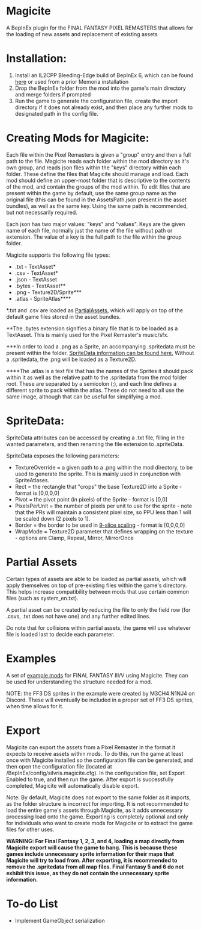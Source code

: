 # Magicite
A BepInEx plugin for the FINAL FANTASY PIXEL REMASTERS that allows for the loading of new assets and replacement of existing assets

# Installation:
1. Install an IL2CPP Bleeding-Edge build of BepInEx 6, which can be found [here](https://builds.bepis.io/projects/bepinex_be) or used from a prior Memoria installation
2. Drop the BepInEx folder from the mod into the game's main directory and merge folders if prompted
3. Run the game to generate the configuration file, create the import directory if it does not already exist, and then place any further mods to designated path in the config file.

# Creating Mods for Magicite:
Each file within the Pixel Remasters is given a "group" entry and then a full path to the file. 
Magicite reads each folder within the mod directory as it's own group, and reads json files within the "keys" directory within each folder. 
These define the files that Magicite should manage and load. 
Each mod should define an upper-most folder that is descriptive to the contents of the mod, and contain the groups of the mod within.
To edit files that are present within the game by default, use the same group name as the original file (this can be found in the AssetsPath.json present in the asset bundles), as well as the same key. 
Using the same path is recommended, but not necessarily required.

Each json has two major values: "keys" and "values". 
Keys are the given name of each file, normally just the name of the file without path or extension. 
The value of a key is the full path to the file within the group folder.

Magicite supports the following file types:
* .txt - TextAsset\*
* .csv - TextAsset\*
* .json - TextAsset
* .bytes - TextAsset\*\*
* .png - Texture2D/Sprite\*\*\*
* .atlas - SpriteAtlas\*\*\*\*

\*.txt and .csv are loaded as [PartialAssets](#Partial-Assets), which will apply on top of the default game files stored in the asset bundles.

\*\*The .bytes extension signifies a binary file that is to be loaded as a TextAsset. This is mainly used for the Pixel Remaster's music/sfx.

\*\*\*In order to load a .png as a Sprite, an accompanying .spritedata must be present within the folder. [SpriteData information can be found here.](#SpriteData)
Without a .spritedata, the .png will be loaded as a Texture2D.

\*\*\*\*The .atlas is a text file that has the names of the Sprites it should pack within it as well as the relative path to the .spritedata from the mod folder root. These are separated by a semicolon (;), and each line defines a different sprite to pack within the atlas. These do not need to all use the same image, although that can be useful for simplifying a mod.


# SpriteData:
SpriteData attributes can be accessed by creating a .txt file, filling in the wanted parameters, and then renaming the file extension to .spriteData.

SpriteData exposes the following parameters:
* TextureOverride = a given path to a .png within the mod directory, to be used to generate the sprite. This is mainly used in conjunction with SpriteAtlases.
* Rect = the rectangle that "crops" the base Texture2D into a Sprite - format is [0,0,0,0]
* Pivot = the pivot point (in pixels) of the Sprite - format is [0,0]
* PixelsPerUnit = the number of pixels per unit to use for the sprite - note that the PRs will maintain a consistent pixel size, so PPU less than 1 will be scaled down (2 pixels to 1).
* Border = the border to be used in [9-slice scaling](https://docs.unity3d.com/Manual/9SliceSprites.html) - format is [0,0,0,0]
* WrapMode = Texture2D parameter that defines wrapping on the texture - options are Clamp, Repeat, Mirror, MirrorOnce

# Partial Assets

Certain types of assets are able to be loaded as partial assets, which will apply themselves on top of pre-existing files within the game's directory. This helps increase compatibility between mods that use certain common files (such as system_en.txt).

A partial asset can be created by reducing the file to only the field row (for .csvs, .txt does not have one) and any further edited lines.

Do note that for collisions within partial assets, the game will use whatever file is loaded last to decide each parameter.

# Examples
A set of [example mods](https://drive.google.com/drive/folders/10SN6KzV-_SJOqW6tCNYx6uenyI4K0saY?usp=sharing) for FINAL FANTASY III/V using Magicite. They can be used for understanding the structure needed for a mod.

NOTE: the FF3 DS sprites in the example were created by M3CH4 N1NJ4 on Discord. These will eventually be included in a proper set of FF3 DS sprites, when time allows for it.

# Export

Magicite can export the assets from a Pixel Remaster in the format it expects to receive assets within mods. To do this, run the game at least once with Magicite installed so the configuration file can be generated, and then open the configuration file (located at <game folder>/BepInEx/config/silvris.magicite.cfg). In the configuration file, set Export Enabled to true, and then run the game. After export is successfully completed, Magicite will automatically disable export.
  
Note: By default, Magicite does not export to the same folder as it imports, as the folder structure is incorrect for importing. It is not recommended to load the entire game's assets through Magicite, as it adds unnecessary processing load onto the game. Exporting is completely optional and only for individuals who want to create mods for Magicite or to extract the game files for other uses.
  
**WARNING: For Final Fantasy 1, 2, 3, and 4, loading a map directly from Magicite export will cause the game to hang. This is because these games include unnecessary sprite information for their maps that Magicite will try to load from. After exporting, it is recommended to remove the .spritedata from all map files. Final Fantasy 5 and 6 do not exhibit this issue, as they do not contain the unnecessary sprite information.**
  
# To-do List
* Implement GameObject serialization

